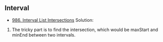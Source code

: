 ## Interval
- [986. Interval List Intersections](https://leetcode.com/problems/interval-list-intersections/)
Solution:

1. The tricky part is to find the intersection, which would be maxStart and minEnd between two intervals.
